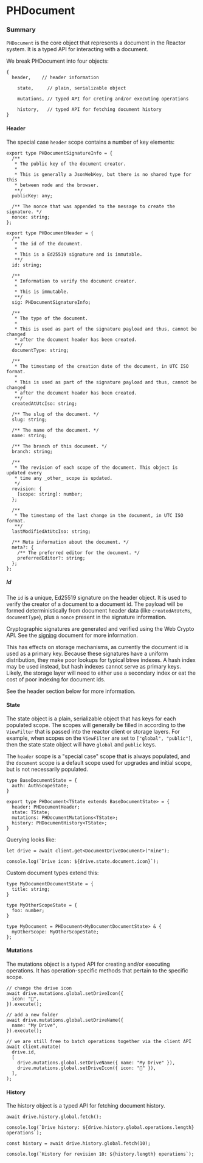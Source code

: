 # PHDocument

### Summary

`PHDocument` is the core object that represents a document in the Reactor system. It is a typed API for interacting with a document.

We break PHDocument into four objects:

```tsx
{
  header,    // header information

	state,     // plain, serializable object
	
	mutations, // typed API for creting and/or executing operations
	
	history,   // typed API for fetching document history
}
```

#### Header

The special case `header` scope contains a number of key elements:

```tsx
export type PHDocumentSignatureInfo = {
  /**
   * The public key of the document creator.
   *
   * This is generally a JsonWebKey, but there is no shared type for this
   * between node and the browser.
   **/
  publicKey: any;

  /** The nonce that was appended to the message to create the signature. */
  nonce: string;
};

export type PHDocumentHeader = {
  /**
   * The id of the document.
   *
   * This is a Ed25519 signature and is immutable.
   **/
  id: string;

  /**
   * Information to verify the document creator.
   *
   * This is immutable.
   **/
  sig: PHDocumentSignatureInfo;

  /**
   * The type of the document.
   *
   * This is used as part of the signature payload and thus, cannot be changed
   * after the document header has been created.
   **/
  documentType: string;

  /**
   * The timestamp of the creation date of the document, in UTC ISO format.
   *
   * This is used as part of the signature payload and thus, cannot be changed
   * after the document header has been created.
   **/
  createdAtUtcIso: string;

  /** The slug of the document. */
  slug: string;

  /** The name of the document. */
  name: string;

  /** The branch of this document. */
  branch: string;

  /**
   * The revision of each scope of the document. This object is updated every
   * time any _other_ scope is updated.
   */
  revision: {
    [scope: string]: number;
  };

  /**
   * The timestamp of the last change in the document, in UTC ISO format.
   **/
  lastModifiedAtUtcIso: string;

  /** Meta information about the document. */
  meta?: {
    /** The preferred editor for the document. */
    preferredEditor?: string;
  };
};
```

##### Id

The `id` is a unique, Ed25519 signature on the header object. It is used to verify the creator of a document to a document id. The payload will be formed deterministically from document header data (like `createdAtUtcMs`, `documentType`), plus a `nonce` present in the signature information.

Cryptographic signatures are generated and verified using the Web Crypto API. See the [signing](./signing.md) document for more information.

This has effects on storage mechanisms, as currently the document id is used as a primary key. Because these signatures have a uniform distribution, they make poor lookups for typical btree indexes. A hash index may be used instead, but hash indexes cannot serve as primary keys. Likely, the storage layer will need to either use a secondary index or eat the cost of poor indexing for document ids.

See the header section below for more information.

#### State

The state object is a plain, serializable object that has keys for each populated scope. The scopes will generally be filled in according to the `ViewFilter` that is passed into the reactor client or storage layers. For example, when scopes on the `ViewFilter` are set to `["global", "public"]`, then the state state object will have `global` and `public` keys.

The `header` scope is a "special case" scope that is always populated, and the `document` scope is a default scope used for upgrades and initial scope, but is not necessarily populated.

```tsx
type BaseDocumentState = {
  auth: AuthScopeState;
}

export type PHDocument<TState extends BaseDocumentState> = {
  header: PHDocumentHeader;
  state: TState;
  mutations: PHDocumentMutations<TState>;
  history: PHDocumentHistory<TState>;
}
```

Querying looks like:

```tsx
let drive = await client.get<DocumentDriveDocument>("mine");

console.log(`Drive icon: ${drive.state.document.icon}`);
```

Custom document types extend this:

```tsx
type MyDocumentDocumentState = {
  title: string;
}

type MyOtherScopeState = {
  foo: number;
}

type MyDocument = PHDocument<MyDocumentDocumentState> & {
  myOtherScope: MyOtherScopeState;
};
```

#### Mutations

The mutations object is a typed API for creating and/or executing operations. It has operation-specific methods that pertain to the specific scope.

```tsx
// change the drive icon
await drive.mutations.global.setDriveIcon({
  icon: "🚀",
}).execute();

// add a new folder
await drive.mutations.global.setDriveName({
  name: "My Drive",
}).execute();

// we are still free to batch operations together via the client API
await client.mutate(
  drive.id,
  [
    drive.mutations.global.setDriveName({ name: "My Drive" }),
    drive.mutations.global.setDriveIcon({ icon: "🚀" }),
  ],
);
```

#### History

The history object is a typed API for fetching document history.

```tsx
await drive.history.global.fetch();

console.log(`Drive history: ${drive.history.global.operations.length} operations`);

const history = await drive.history.global.fetch(10);

console.log(`History for revision 10: ${history.length} operations`);
```
